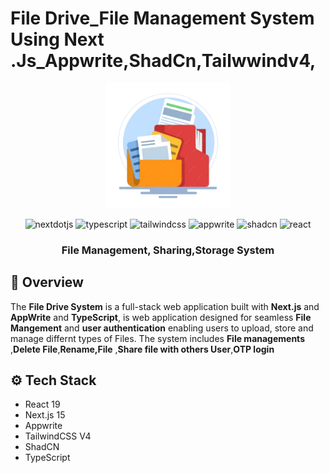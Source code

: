 #  File Drive_File Management System Using Next .Js_Appwrite,ShadCn,Tailwwindv4,
<p align="center">
  <img src="public/assets/images/file4.png" height="200" alt="Alt text" />
</p>
  <div align="center">
     <img src="https://img.shields.io/badge/-Next_JS-black?style=for-the-badge&logoColor=white&logo=nextdotjs&color=000000" alt="nextdotjs" />
    <img src="https://img.shields.io/badge/-TypeScript-black?style=for-the-badge&logoColor=white&logo=typescript&color=3178C6" alt="typescript" />
    <img src="https://img.shields.io/badge/-Tailwind_CSS-black?style=for-the-badge&logoColor=white&logo=tailwindcss&color=06B6D4" alt="tailwindcss" />
    <img src="https://img.shields.io/badge/-Appwrite-black?style=for-the-badge&logoColor=white&logo=appwrite&color=FD366E" alt="appwrite" />
      <img src="https://img.shields.io/badge/-shadcn-black?style=for-the-badge&logoColor=white&logo=shadcn&color=111111" alt="shadcn" />
  <img src="https://img.shields.io/badge/-React-black?style=for-the-badge&logoColor=white&logo=react&color=61DAFB" alt="react" />
  </div>
<h3 align="center">File Management, Sharing,Storage System</h3>




## 🌟 Overview
The **File Drive System** is a full-stack web application built with **Next.js** and  **AppWrite** and **TypeScript**, is web application designed for seamless **File Mangement** and **user authentication**  enabling users to upload, store and manage differnt types of Files. The system includes **File managements** ,**Delete File**,**Rename,File** ,**Share file with others User**,**OTP login**

## <a name="tech-stack">⚙️ Tech Stack</a>

- React 19
- Next.js 15
- Appwrite
- TailwindCSS V4
- ShadCN
- TypeScript
